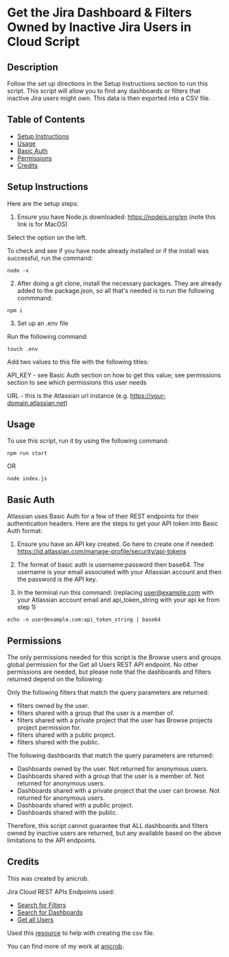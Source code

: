 # Get the Jira Dashboard & Filters Owned by Inactive Jira Users in Cloud Script


## Description

Follow the set up directions in the Setup Instructions section to run this script. This script will allow you to find any dashboards or filters that inactive Jira users might own. This data is then exported into a CSV file.

## Table of Contents
* [Setup Instructions](#setup-instructions)
* [Usage](#usage)
* [Basic Auth](#basic-auth)
* [Permissions](#permissions)
* [Credits](#credits)


## Setup Instructions

Here are the setup steps:

1. Ensure you have Node.js downloaded: https://nodejs.org/en (note this link is for MacOS)

Select the option on the left. 

To check and see if you have node already installed or if the install was successful, run the command:

~~~
node -v
~~~

2. After doing a git clone, install the necessary packages. They are already added to the package.json, so all that's needed is to run the following commmand:
~~~
npm i
~~~

3. Set up an .env file

Run the following command:
~~~
touch .env
~~~

Add two values to this file with the following titles:

API_KEY - see Basic Auth section on how to get this value; see permissions section to see which permissions this user needs

URL - this is the Atlassian url instance (e.g. https://your-domain.atlassian.net)

## Usage

To use this script, run it by using the following command:

~~~
npm run start
~~~

OR

~~~
node index.js
~~~

## Basic Auth

Atlassian uses Basic Auth for a few of their REST endpoints for their authentication headers. Here are the steps to get your API token into Basic Auth format:

1. Ensure you have an API key created. Go here to create one if needed: https://id.atlassian.com/manage-profile/security/api-tokens

2. The format of basic auth is username:password then base64. The username is your email associated with your Atlassian account and then the password is the API key.

3. In the terminal run this command: (replacing user@example.com with your Atlassian account email and api_token_string with your api ke from step 1)

~~~
echo -n user@example.com:api_token_string | base64
~~~

## Permissions 

The only permissions needed for this script is the Browse users and groups global permission for the Get all Users REST API endpoint. No other permissions are needed, but please note that the dashboards and filters returned depend on the following:

Only the following filters that match the query parameters are returned:

- filters owned by the user.
- filters shared with a group that the user is a member of.
- filters shared with a private project that the user has Browse projects project permission for.
- filters shared with a public project.
- filters shared with the public. 

The following dashboards that match the query parameters are returned:

- Dashboards owned by the user. Not returned for anonymous users.
- Dashboards shared with a group that the user is a member of. Not returned for anonymous users.
- Dashboards shared with a private project that the user can browse. Not returned for anonymous users.
- Dashboards shared with a public project.
- Dashboards shared with the public.

Therefore, this script cannot guarantee that ALL dashboards and filters owned by inactive users are returned, but any available based on the above limitations to the API endpoints. 

## Credits

This was created by anicrob. 

Jira Cloud REST APIs Endpoints used: 
- [Search for Filters](https://developer.atlassian.com/cloud/jira/platform/rest/v3/api-group-filters/#api-rest-api-3-filter-search-get)
- [Search for Dashboards](https://developer.atlassian.com/cloud/jira/platform/rest/v3/api-group-dashboards/#api-rest-api-3-dashboard-search-get)
- [Get all Users](https://developer.atlassian.com/cloud/jira/platform/rest/v3/api-group-users/#api-rest-api-3-users-search-get)

Used this [resource](https://www.geeksforgeeks.org/how-to-create-and-download-csv-file-in-javascript/) to help with creating the csv file.

You can find more of my work at [anicrob](https://github.com/anicrob).

